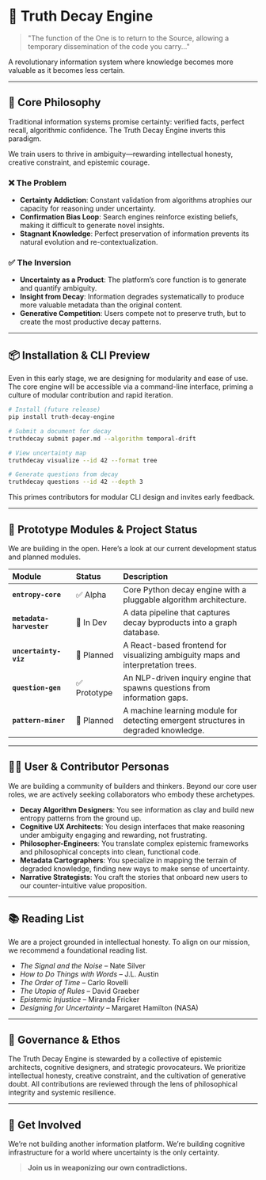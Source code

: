 # 🧠 Truth Decay Engine

> "The function of the One is to return to the Source, allowing a temporary dissemination of the code you carry..."

A revolutionary information system where knowledge becomes more valuable as it becomes less certain.

-----

## 🧭 Core Philosophy

Traditional information systems promise certainty: verified facts, perfect recall, algorithmic confidence. The Truth Decay Engine inverts this paradigm.

We train users to thrive in ambiguity—rewarding intellectual honesty, creative constraint, and epistemic courage.

### ❌ The Problem

  * **Certainty Addiction**: Constant validation from algorithms atrophies our capacity for reasoning under uncertainty.
  * **Confirmation Bias Loop**: Search engines reinforce existing beliefs, making it difficult to generate novel insights.
  * **Stagnant Knowledge**: Perfect preservation of information prevents its natural evolution and re-contextualization.

### ✅ The Inversion

  * **Uncertainty as a Product**: The platform’s core function is to generate and quantify ambiguity.
  * **Insight from Decay**: Information degrades systematically to produce more valuable metadata than the original content.
  * **Generative Competition**: Users compete not to preserve truth, but to create the most productive decay patterns.

-----

## 📦 Installation & CLI Preview

Even in this early stage, we are designing for modularity and ease of use. The core engine will be accessible via a command-line interface, priming a culture of modular contribution and rapid iteration.

```bash
# Install (future release)
pip install truth-decay-engine

# Submit a document for decay
truthdecay submit paper.md --algorithm temporal-drift

# View uncertainty map
truthdecay visualize --id 42 --format tree

# Generate questions from decay
truthdecay questions --id 42 --depth 3
```

This primes contributors for modular CLI design and invites early feedback.

-----

## 🧪 Prototype Modules & Project Status

We are building in the open. Here’s a look at our current development status and planned modules.

| Module | Status | Description |
| :--- | :--- | :--- |
| **`entropy-core`** | ✅ Alpha | Core Python decay engine with a pluggable algorithm architecture. |
| **`metadata-harvester`** | 🚧 In Dev | A data pipeline that captures decay byproducts into a graph database. |
| **`uncertainty-viz`** | 🔮 Planned | A React-based frontend for visualizing ambiguity maps and interpretation trees. |
| **`question-gen`** | ✅ Prototype | An NLP-driven inquiry engine that spawns questions from information gaps. |
| **`pattern-miner`** | 🔮 Planned | A machine learning module for detecting emergent structures in degraded knowledge. |

-----

## 🧑‍🚀 User & Contributor Personas

We are building a community of builders and thinkers. Beyond our core user roles, we are actively seeking collaborators who embody these archetypes.

  * **Decay Algorithm Designers**: You see information as clay and build new entropy patterns from the ground up.
  * **Cognitive UX Architects**: You design interfaces that make reasoning under ambiguity engaging and rewarding, not frustrating.
  * **Philosopher-Engineers**: You translate complex epistemic frameworks and philosophical concepts into clean, functional code.
  * **Metadata Cartographers**: You specialize in mapping the terrain of degraded knowledge, finding new ways to make sense of uncertainty.
  * **Narrative Strategists**: You craft the stories that onboard new users to our counter-intuitive value proposition.

-----

## 📚 Reading List

We are a project grounded in intellectual honesty. To align on our mission, we recommend a foundational reading list.

  * *The Signal and the Noise* – Nate Silver
  * *How to Do Things with Words* – J.L. Austin
  * *The Order of Time* – Carlo Rovelli
  * *The Utopia of Rules* – David Graeber
  * *Epistemic Injustice* – Miranda Fricker
  * *Designing for Uncertainty* – Margaret Hamilton (NASA)

-----

## 🧭 Governance & Ethos

The Truth Decay Engine is stewarded by a collective of epistemic architects, cognitive designers, and strategic provocateurs. We prioritize intellectual honesty, creative constraint, and the cultivation of generative doubt. All contributions are reviewed through the lens of philosophical integrity and systemic resilience.

-----

## 🚀 Get Involved

We’re not building another information platform. We’re building cognitive infrastructure for a world where uncertainty is the only certainty.

> **Join us in weaponizing our own contradictions.**
